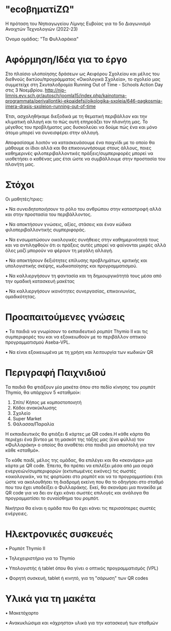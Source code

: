# "ecoβηματίΖΩ"
Η πρόταση του Νηπιαγωγείου Λίμνης Ευβοίας για το 5ο Διαγωνισμό Ανοιχτών Τεχνολογιών (2022-23)

Όνομα ομάδας: "Τα Φυλλαράκια"
# Αφόρμηση/Ιδέα  για το έργο
Στο πλαίσιο υλοποίησης δράσεων ως Αειφόρου Σχολείου και μέλος του διεθνούς δικτύου/προγράμματος «Oικολογικά Σχολεία», το σχολείο μας συμμετείχε στη Σκυταλοδρομία Running Out of Time - Schools Action Day στις 3 Νοεμβρίου.
http://nip-limnis.eyv.sch.gr/autosch/joomla15/index.php/kainotoma-programmata/perivallontiki-ekpaidefsi/oikologika-sxoleia/646-pagkosmia-imera-drasis-sxoleion-running-out-of-time

Έτσι, ασχοληθήκαμε διεξοδικά με τη θεματική περιβάλλον και την κλιματική αλλαγή και το πώς αυτή επηρεάζει τον πλανήτη μας. Το μέγεθος του προβλήματος μας δυσκολεύει να δούμε πώς ένα και μόνο άτομο μπορεί να συνεισφέρει στην αλλαγή.

Αποφασίσαμε λοιπόν να κατασκευάσουμε ένα παιχνίδι με το οποίο θα μάθουμε οι ίδιοι αλλά και θα επικοινωνήσουμε στους άλλους, ποιες καθημερινές φιλοπεριβαλλοντικές πράξεις/συμπεριφορές μπορεί να υιοθετήσει ο καθένας μας έτσι ώστε να συμβάλλουμε στην προστασία του πλανήτη μας.
# Στόχοι
Οι μαθητές/τριες:

•	Να συνειδητοποιήσουν το ρόλο του ανθρώπου στην καταστροφή αλλά και στην προστασία του περιβάλλοντος.

•	Να αποκτήσουν  γνώσεις, αξίες, στάσεις και έναν κώδικα φιλοπεριβαλλοντικής συμπεριφοράς.

•	Να ενσωματώσουν οικολογικές συνήθειες στην καθημερινότητά τους και να αντιληφθούν ότι οι πράξεις αυτές μπορεί να φαίνονται μικρές αλλά όλες μαζί μπορούν να φέρουν τη μεγάλη αλλαγή.

•	Να αποκτήσουν δεξιότητες επίλυσης προβλημάτων, κριτικής και υπολογιστικής σκέψης, κωδικοποίησης και προγραμματισμού.

•	Να καλλιεργήσουν τη φαντασία και τη δημιουργικότητά τους μέσα από την ομαδική κατασκευή μακέτας

•	Να καλλιεργήσουν ικανότητες συνεργασίας, επικοινωνίας, ομαδικότητας.
# Προαπαιτούμενες γνώσεις
•	Τα παιδιά να γνωρίσουν το εκπαιδευτικό ρομπότ Thymio ΙΙ και τις συμπεριφορές του και να εξοικειωθούν με το περιβάλλον οπτικού προγραμματισμού Aseba-VPL.

•	Να είναι εξοικειωμένα με τη χρήση και λειτουργία των κωδικών QR
# Περιγραφή Παιχνιδιού
Τα παιδιά θα φτιάξουν μία μακέτα όπου στο πεδίο κίνησης του ρομπότ Thymio, θα υπάρχουν 5 «σταθμοί»: 
1.	Σπίτι/ Κήπος με κομποστοποιητή
2.	Κάδοι ανακύκλωσης
3.	Σχολείο 
4.	Super Market
5.	Θάλασσα/Παραλία
	
Η εκπαιδευτικός θα φτιάξει 6 κάρτες με QR codes.Η κάθε κάρτα θα περιέχει ένα βίντεο με τη μασκότ της τάξης μας (ένα φύλλο) τον «Φυλλαράκη» ο οποίος θα αναθέτει στα παιδιά μια αποστολή για τον κάθε «σταθμό».

Το κάθε παιδί, μέλος της ομάδας, θα επιλέγει και θα «σκανάρει» μια κάρτα με QR code. Έπειτα, θα πρέπει να επιλέξει μέσα από μια σειρά ενεργειών/συμπεριφορών (εκτυπωμένες εικόνες) τις σωστές «οικολογικά», να τις φορτώσει στο ρομπότ και να το προγραμματίσει έτσι ώστε να ακολουθήσει τη διαδρομή εκείνη που θα το οδηγήσει στο σταθμό που του έχει υποδείξει ο Φυλλαράκης. Εκεί, θα σκανάρει μια πινακίδα με QR code για να δει αν έχει κάνει σωστές επιλογές και ανάλογα θα προγραμματίσει το συναίσθημα του ρομπότ.

Νικήτρια θα είναι η ομάδα που θα έχει κάνει τις περισσότερες σωστές ενέργειες.
# Ηλεκτρονικές συσκευές
•	Ρομπότ Thymio ΙΙ

•	Τηλεχειριστήριο για το Thymio

•	Υπολογιστής ή tablet όπου θα γίνει ο οπτικός προγραμματισμός (VPL)

•	Φορητή συσκευή, tablet ή κινητό, για τη "σάρωση" των QR codes

# Υλικά για τη μακέτα
•	Μακετόχαρτο

•	Ανακυκλώσιμα και «άχρηστα» υλικά για την κατασκευή των σταθμών
